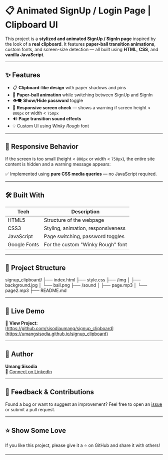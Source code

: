 # 📋 Animated SignUp / Login Page | Clipboard UI

This project is a **stylized and animated SignUp / SignIn page** inspired by the look of a **real clipboard**. It features **paper-ball transition animations**, custom fonts, and screen-size detection — all built using **HTML**, **CSS**, and **vanilla JavaScript**.

---

## ✨ Features

- 📋 **Clipboard-like design** with paper shadows and pins
- 🧻 **Paper-ball animation** while switching between SignUp and SignIn
- 👁️‍🗨️ **Show/Hide password** toggle
- 📱 **Responsive screen check** — shows a warning if screen height < `800px` or width < `750px`
- 🔊 **Page transition sound effects**
- 💡 Custom UI using *Winky Rough* font

---

## 📐 Responsive Behavior

If the screen is too small (height < `800px` or width < `750px`), the entire site content is hidden and a warning message appears:


✅ Implemented using **pure CSS media queries** — no JavaScript required.

---


## 🛠️ Built With

| Tech         | Description                      |
|--------------|----------------------------------|
| HTML5        | Structure of the webpage         |
| CSS3         | Styling, animation, responsiveness |
| JavaScript   | Page switching, password toggles |
| Google Fonts | For the custom "Winky Rough" font |

---

## 📁 Project Structure
signup_clipboard/
├── index.html
├── style.css
├── /img
│ ├── background.jpg
│ └── ball.png
├── /sound
│ ├── page.mp3
│ └── page2.mp3
├── README.md

---

## 🚀 Live Demo

🔗 **View Project:**  
[https://github.com/sisodiaumang/signup_clipboard](https://umangsisodia.github.io/signup_clipboard)

---

## 🧠 Author

**Umang Sisodia**  
🔗 [Connect on LinkedIn](https://www.linkedin.com/in/umang-sisodia-60a487366/)

---

## 🙌 Feedback & Contributions

Found a bug or want to suggest an improvement? Feel free to open an [issue](https://github.com/umangsisodia/signup_clipboard/issues) or submit a pull request.

---

## ⭐ Show Some Love

If you like this project, please give it a ⭐ on GitHub and share it with others!

---